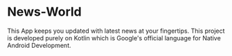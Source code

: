 # News-World

This App keeps you updated with latest news at your fingertips. This project is developed purely on Kotlin which is Google's official language for Native Android Development.  
